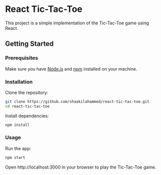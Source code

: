 # React Tic-Tac-Toe

This project is a simple implementation of the Tic-Tac-Toe game using React.

## Getting Started

### Prerequisites

Make sure you have [Node.js](https://nodejs.org/) and [npm](https://www.npmjs.com/) installed on your machine.

### Installation

Clone the repository:

```bash
git clone https://github.com/shaakilahammed/react-tic-tac-toe.git
cd react-tic-tac-toe
```

Install dependencies:

```bash
npm install
```

### Usage

Run the app:

```bash
npm start
```

Open http://localhost:3000 in your browser to play the Tic-Tac-Toe game.
